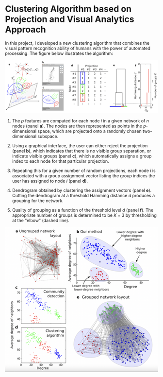 # Clustering Algorithm based on Projection and Visual Analytics Approach

In this project, I developed a new clustering algorithm that combines the visual pattern recognition ability of humans with the power of automated processing. The figure below illustrates the algorithm:

<p align="center">
<img src="fig2.png" width="1000">
</p>

1. The _p_ features are computed for each node _i_ in a given network of _n_ nodes (panel __a__). The nodes are then represented as points in the _p_-dimensional space, which are projected onto a randomly chosen two-dimensional subspace.

2. Using a graphical interface, the user can either reject the projection (panel __b__), which indicates that there is no visible group separation, or indicate visible groups (panel __c__), which automatically assigns a group index to each node for that particular projection.

3. Repeating this for a given number of random projections, each node _i_ is associated with a group assignment vector listing the group indices the user has assigned to node _i_ (panel __d__).

4. Dendrogram obtained by clustering the assignment vectors (panel __e__). Cutting the dendrogram at a threshold Hamming distance _d_ produces a grouping for the network.

5. Quality of grouping as a function of the threshold level _d_ (panel __f__). The appropriate number of groups is determined to be _K_ = 3 by thresholding at the "elbow" (dashed line).

<p align="center">
<img src="fig1.png" width="600">
</p>
